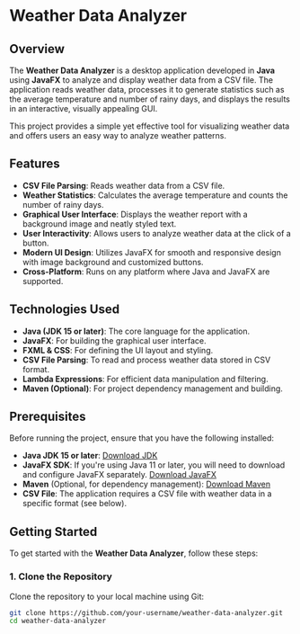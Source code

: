 # Weather Data Analyzer

## Overview

The **Weather Data Analyzer** is a desktop application developed in **Java** using **JavaFX** to analyze and display weather data from a CSV file. The application reads weather data, processes it to generate statistics such as the average temperature and number of rainy days, and displays the results in an interactive, visually appealing GUI. 

This project provides a simple yet effective tool for visualizing weather data and offers users an easy way to analyze weather patterns.

## Features

- **CSV File Parsing**: Reads weather data from a CSV file.
- **Weather Statistics**: Calculates the average temperature and counts the number of rainy days.
- **Graphical User Interface**: Displays the weather report with a background image and neatly styled text.
- **User Interactivity**: Allows users to analyze weather data at the click of a button.
- **Modern UI Design**: Utilizes JavaFX for smooth and responsive design with image background and customized buttons.
- **Cross-Platform**: Runs on any platform where Java and JavaFX are supported.

## Technologies Used

- **Java (JDK 15 or later)**: The core language for the application.
- **JavaFX**: For building the graphical user interface.
- **FXML & CSS**: For defining the UI layout and styling.
- **CSV File Parsing**: To read and process weather data stored in CSV format.
- **Lambda Expressions**: For efficient data manipulation and filtering.
- **Maven (Optional)**: For project dependency management and building.

## Prerequisites

Before running the project, ensure that you have the following installed:

- **Java JDK 15 or later**: [Download JDK](https://jdk.java.net/)
- **JavaFX SDK**: If you're using Java 11 or later, you will need to download and configure JavaFX separately. [Download JavaFX](https://openjfx.io/)
- **Maven** (Optional, for dependency management): [Download Maven](https://maven.apache.org/)
- **CSV File**: The application requires a CSV file with weather data in a specific format (see below).

## Getting Started

To get started with the **Weather Data Analyzer**, follow these steps:

### 1. Clone the Repository

Clone the repository to your local machine using Git:

```bash
git clone https://github.com/your-username/weather-data-analyzer.git
cd weather-data-analyzer
